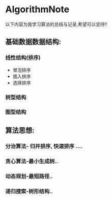 AlgorithmNote
====

以下内容为我学习算法的总结与记录,希望可以坚持!!

## 基础数据数据结构:

### 线性结构(排序)
* 冒泡排序
* 插入排序
* 选择排序
       
### 树型结构
        
### 图型结构

## 算法思想:

### 分治算法- 归并排序, 快速排序 ....
### 贪心算法-最小生成树..
### 动态规划-最短路径..
### 递归搜索-树形结构..
